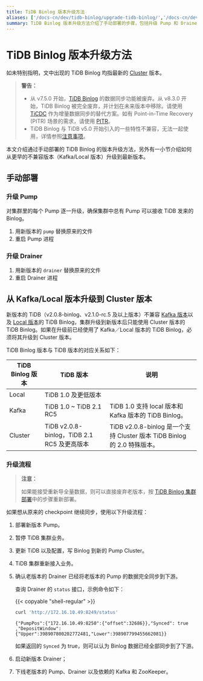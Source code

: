 ```yaml
---
title: TiDB Binlog 版本升级方法
aliases: ['/docs-cn/dev/tidb-binlog/upgrade-tidb-binlog/','/docs-cn/dev/reference/tidb-binlog/upgrade/','/docs-cn/dev/how-to/upgrade/tidb-binlog/','/docs-cn/dev/reference/tools/tidb-binlog/upgrade/']
summary: TiDB Binlog 版本升级方法介绍了手动部署的步骤，包括升级 Pump 和 Drainer。同时，还介绍了从 Kafka/Local 版本升级到 Cluster 版本的流程，以及如何确认数据同步完成后启动新版本的 Drainer。从 v8.3.0 开始，TiDB Binlog 被完全废弃，请使用 TiCDC 作为增量数据同步的替代方案。
---
```


# TiDB Binlog 版本升级方法

如未特别指明，文中出现的 TiDB Binlog 均指最新的 [Cluster](/tidb-binlog/tidb-binlog-overview.md) 版本。

> **警告：**
>
> - 从 v7.5.0 开始，[TiDB Binlog](/tidb-binlog/tidb-binlog-overview.md) 的数据同步功能被废弃。从 v8.3.0 开始，TiDB Binlog 被完全废弃，并计划在未来版本中移除。请使用 [TiCDC](/ticdc/ticdc-overview.md) 作为增量数据同步的替代方案。如有 Point-in-Time Recovery (PITR) 场景的需求，请使用 [PITR](/br/br-pitr-guide.md)。
> - TiDB Binlog 与 TiDB v5.0 开始引入的一些特性不兼容，无法一起使用，详情参照[注意事项](/tidb-binlog/tidb-binlog-overview.md#注意事项)。

本文介绍通过手动部署的 TiDB Binlog 的版本升级方法，另外有一小节介绍如何从更早的不兼容版本（Kafka/Local 版本）升级到最新版本。

## 手动部署

### 升级 Pump

对集群里的每个 Pump 逐一升级，确保集群中总有 Pump 可以接收 TiDB 发来的 Binlog。

1. 用新版本的 `pump` 替换原来的文件
2. 重启 Pump 进程

### 升级 Drainer

1. 用新版本的 `drainer` 替换原来的文件
2. 重启 Drainer 进程

## 从 Kafka/Local 版本升级到 Cluster 版本

新版本的 TiDB（v2.0.8-binlog、v2.1.0-rc.5 及以上版本）不兼容 [Kafka 版本](https://docs.pingcap.com/zh/tidb/v2.1/tidb-binlog-kafka-deployment/)以及 [Local 版本](https://docs.pingcap.com/zh/tidb/v2.1/tidb-binlog-local-deployment/)的 TiDB Binlog，集群升级到新版本后只能使用 Cluster 版本的 TiDB Binlog。如果在升级前已经使用了 Kafka／Local 版本的 TiDB Binlog，必须将其升级到 Cluster 版本。

TiDB Binlog 版本与 TiDB 版本的对应关系如下：

| TiDB Binlog 版本 | TiDB 版本 | 说明 |
|---|---|---|
| Local | TiDB 1.0 及更低版本 ||
| Kafka | TiDB 1.0 ~ TiDB 2.1 RC5 | TiDB 1.0 支持 local 版本和 Kafka 版本的 TiDB Binlog。 |
| Cluster | TiDB v2.0.8-binlog，TiDB 2.1 RC5 及更高版本 | TiDB v2.0.8-binlog 是一个支持 Cluster 版本 TiDB Binlog 的 2.0 特殊版本。 |

### 升级流程

> **注意：**
>
> 如果能接受重新导全量数据，则可以直接废弃老版本，按 [TiDB Binlog 集群部署](/tidb-binlog/deploy-tidb-binlog.md)中的步骤重新部署。

如果想从原来的 checkpoint 继续同步，使用以下升级流程：

1. 部署新版本 Pump。
2. 暂停 TiDB 集群业务。
3. 更新 TiDB 以及配置，写 Binlog 到新的 Pump Cluster。
4. TiDB 集群重新接入业务。
5. 确认老版本的 Drainer 已经将老版本的 Pump 的数据完全同步到下游。

    查询 Drainer 的 `status` 接口，示例命令如下：

    {{< copyable "shell-regular" >}}

    ```bash
    curl 'http://172.16.10.49:8249/status'
    ```

    ```
    {"PumpPos":{"172.16.10.49:8250":{"offset":32686}},"Synced": true ,"DepositWindow":{"Upper":398907800202772481,"Lower":398907799455662081}}
    ```

    如果返回的 `Synced` 为 true，则可以认为 Binlog 数据已经全部同步到了下游。

6. 启动新版本 Drainer；
7. 下线老版本的 Pump、Drainer 以及依赖的 Kafka 和 ZooKeeper。
